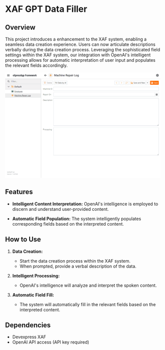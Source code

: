 
# XAF GPT Data Filler

## Overview

This project introduces a enhancement to the XAF system, enabling a seamless data creation experience. Users can now articulate descriptions verbally during the data creation process. Leveraging the sophisticated field settings within the XAF system, our integration with OpenAI's intelligent processing allows for automatic interpretation of user input and populates the relevant fields accordingly.

![Demo](https://github.com/antonylu0826/XafGptFiller/blob/master/xaf_datafiller.gif)

## Features

- **Intelligent Content Interpretation:** OpenAI's intelligence is employed to discern and understand user-provided content.

- **Automatic Field Population:** The system intelligently populates corresponding fields based on the interpreted content.

## How to Use

1. **Data Creation:**
   - Start the data creation process within the XAF system.
   - When prompted, provide a verbal description of the data.

2. **Intelligent Processing:**
   - OpenAI's intelligence will analyze and interpret the spoken content.

3. **Automatic Field Fill:**
   - The system will automatically fill in the relevant fields based on the interpreted content.

## Dependencies

- Devexpress XAF 
- OpenAI API access (API key required)
